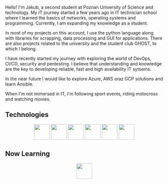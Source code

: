 Hello! I'm Jakub, a second student at Poznan University of Science and technology. My IT journey started a few years ago in IT technician school where I learned the basics of networks, operating systems and programming.
Currently, I am expanding my knowledge as a student.

In most of my projects on this account, I use the python language along with libraries for scrapping, data processing and GUI for applications.
There are also projects related to the university and the student club GHOST, to which I belong.

I have recently started my journey with exploring the world of DevOps, CI/CD, security and pentesting. I believe that understanding and knowledge are the key to developing reliable, fast and high availability IT sytsems. 

In the near future I would like to explore Azure, AWS oraz GCP solutions and learn Ansible. 

When I'm not immersed in IT, I'm following sport events, riding motocross and watching movies.
<h2>Technologies</h2>
<div align="center" >
  <img width="50px" height="50px" src="https://cdn.jsdelivr.net/gh/devicons/devicon@latest/icons/python/python-original.svg" />
  <img width="50px" height="50px" src="https://cdn.jsdelivr.net/gh/devicons/devicon@latest/icons/cplusplus/cplusplus-original.svg" />
  <img width="50px" height="50px" src="https://cdn.jsdelivr.net/gh/devicons/devicon@latest/icons/linux/linux-original.svg" />
  <img width="50px" height="50px" src="https://cdn.jsdelivr.net/gh/devicons/devicon@latest/icons/azuresqldatabase/azuresqldatabase-original.svg" />
  <img width="50px" height="50px" src="https://cdn.jsdelivr.net/gh/devicons/devicon@latest/icons/splunk/splunk-original-wordmark.svg" />
  <img width="50px" height="50px" src="https://cdn.jsdelivr.net/gh/devicons/devicon@latest/icons/windows11/windows11-original.svg" />
</div> 
<h2>Now Learning</h2>
<div align="center" >
  <img width="50px" height="50px" src="https://cdn.jsdelivr.net/gh/devicons/devicon@latest/icons/docker/docker-original.svg" />
</div>
